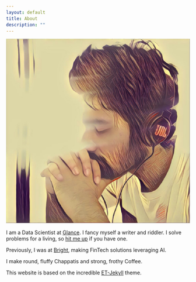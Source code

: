 ```yaml
---
layout: default
title: About
description: ""
---
```


<p>
    <span class="figure marginnote"><img src="/images/about.jpg" alt="visage" class="about-img"/></span>
</p>

I am a Data Scientist at [Glance](https://glance.com). I fancy myself a writer and riddler. I solve problems for a living, so [hit me up](mailto:mail@knhash.in) if you have one. 

Previously, I was at [Bright](https://www.brightmoney.co), making FinTech solutions leveraging AI.

I make round, fluffy Chappatis and strong, frothy Coffee.

This website is based on the incredible [ET-Jekyll](https://et-jekyll.netlify.app/) theme.
